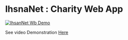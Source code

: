 # IhsnaNet : Charity Web App

[![IhsanNet Wb Demo](https://i.imgur.com/6SPDlz2.png)](https://player.vimeo.com/video/932616256)

See video Demonstration [Here]([https://link-url-here.org](https://player.vimeo.com/video/932616256))
